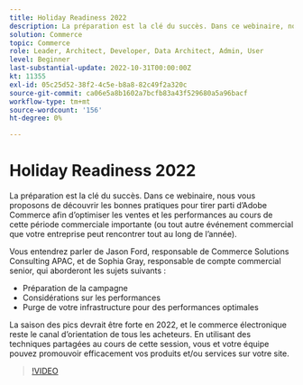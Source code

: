 ```yaml
---
title: Holiday Readiness 2022
description: La préparation est la clé du succès. Dans ce webinaire, nous vous proposons les bonnes pratiques pour tirer parti d’Adobe Commerce afin d’optimiser les ventes et les performances au cours de cette période commerciale importante.
solution: Commerce
topic: Commerce
role: Leader, Architect, Developer, Data Architect, Admin, User
level: Beginner
last-substantial-update: 2022-10-31T00:00:00Z
kt: 11355
exl-id: 05c25d52-38f2-4c5e-b8a8-82c49f2a320c
source-git-commit: ca06e5a8b1602a7bcfb83a43f529680a5a96bacf
workflow-type: tm+mt
source-wordcount: '156'
ht-degree: 0%

---
```


# Holiday Readiness 2022

La préparation est la clé du succès. Dans ce webinaire, nous vous proposons de découvrir les bonnes pratiques pour tirer parti d’Adobe Commerce afin d’optimiser les ventes et les performances au cours de cette période commerciale importante (ou tout autre événement commercial que votre entreprise peut rencontrer tout au long de l’année).

Vous entendrez parler de Jason Ford, responsable de Commerce Solutions Consulting APAC, et de Sophia Gray, responsable de compte commercial senior, qui aborderont les sujets suivants :

* Préparation de la campagne
* Considérations sur les performances
* Purge de votre infrastructure pour des performances optimales

La saison des pics devrait être forte en 2022, et le commerce électronique reste le canal d’orientation de tous les acheteurs. En utilisant des techniques partagées au cours de cette session, vous et votre équipe pouvez promouvoir efficacement vos produits et/ou services sur votre site.

>[!VIDEO](https://video.tv.adobe.com/v/3410542/?quality=12&learn=on)
